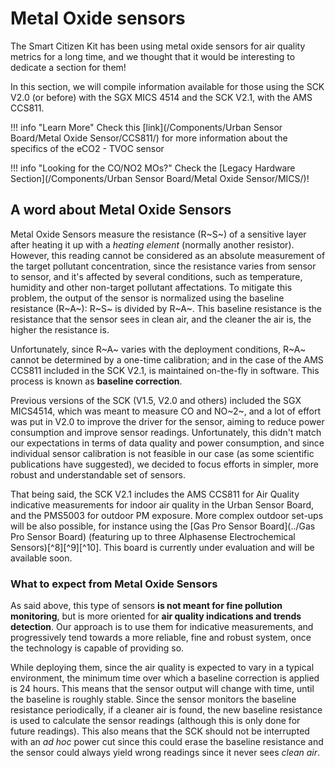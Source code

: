 Metal Oxide sensors
===================================

The Smart Citizen Kit has been using metal oxide sensors for air quality metrics for a long time, and we thought that it would be interesting to dedicate a section for them!

In this section, we will compile information available for those using the SCK V2.0 (or before) with the SGX MICS 4514 and the SCK V2.1, with the AMS CCS811.

!!! info "Learn More"
    Check this [link](/Components/Urban Sensor Board/Metal Oxide Sensor/CCS811/) for more information about the specifics of the eCO2 - TVOC sensor

!!! info "Looking for the CO/NO2 MOs?"
    Check the [Legacy Hardware Section](/Components/Urban Sensor Board/Metal Oxide Sensor/MICS/)!

## A word about Metal Oxide Sensors

Metal Oxide Sensors measure the resistance (R~S~) of a sensitive layer after heating it up with a _heating element_ (normally another resistor). However, this reading cannot be considered as an absolute measurement of the target pollutant concentration, since the resistance varies from sensor to sensor, and it's affected by several conditions, such as temperature, humidity and other non-target pollutant affectations. To mitigate this problem, the output of the sensor is normalized using the baseline resistance (R~A~): R~S~ is divided by R~A~. This baseline resistance is the resistance that the sensor sees in clean air, and the cleaner the air is, the higher the resistance is.

Unfortunately, since R~A~ varies with the deployment conditions, R~A~ cannot be determined by a one-time calibration; and in the case of the AMS CCS811 included in the SCK V2.1, is maintained on-the-fly in software. This process is known as **baseline correction**. 

Previous versions of the SCK (V1.5, V2.0 and others) included the SGX MICS4514, which was meant to measure CO and NO~2~, and a lot of effort was put in V2.0 to improve the driver for the sensor, aiming to reduce power consumption and improve sensor readings. Unfortunately, this didn't match our expectations in terms of data quality and power consumption, and since individual sensor calibration is not feasible in our case (as some scientific publications have suggested), we decided to focus efforts in simpler, more robust and understandable set of sensors.

That being said, the SCK V2.1 includes the AMS CCS811 for Air Quality indicative measurements for indoor air quality in the Urban Sensor Board, and the PMS5003 for outdoor PM exposure. More complex outdoor set-ups will be also possible, for instance using the [Gas Pro Sensor Board](../Gas Pro Sensor Board) (featuring up to three Alphasense Electrochemical Sensors)[^8][^9][^10]. This board is currently under evaluation and will be available soon. 

### What to expect from Metal Oxide Sensors

As said above, this type of sensors **is not meant for fine pollution monitoring**, but is more oriented for **air quality indications and trends detection**. Our approach is to use them for indicative measurements, and progressively tend towards a more reliable, fine and robust system, once the technology is capable of providing so. 

While deploying them, since the air quality is expected to vary in a typical environment, the minimum time over which a baseline correction is applied is 24 hours. This means that the sensor output will change with time, until the baseline is roughly stable. Since the sensor monitors the baseline resistance periodically, if a cleaner air is found, the new baseline resistance is used to calculate the sensor readings (although this is only done for  future readings). This also means that the SCK should not be interrupted with an _ad hoc_ power cut since this could erase the baseline resistance and the sensor could always yield wrong readings since it never sees _clean air_.


